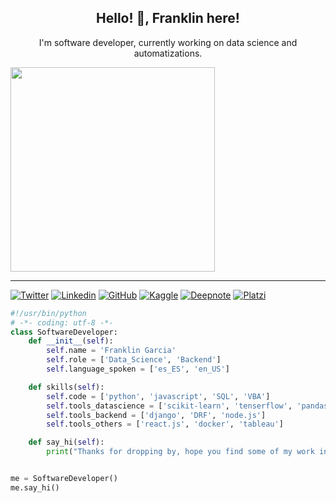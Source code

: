 <h2 align="center">Hello! 👋, Franklin here!</h2>
<p align="center">I'm software developer, currently working on data science and automatizations.</p>
<img src='https://media4.giphy.com/media/qgQUggAC3Pfv687qPC/giphy.gif?cid=790b761156cf4ba7980109d6933ed837c38ce935192351c3&rid=giphy.gif&ct=g' width='327' style="vertical-align:top">

----
[![Twitter](https://img.shields.io/twitter/follow/fmgarcia_?style=social)](https://twitter.com/fmgarcia_)
[![Linkedin](https://img.shields.io/badge/-fmanuelgarcia-blue?style=flat-square&logo=Linkedin&logoColor=white&link=https://www.linkedin.com/in/fmanuelgarcia/)](https://www.linkedin.com/in/fmanuelgarcia/)
[![GitHub](https://img.shields.io/github/followers/fmanuelgarcia?label=follow&style=social)](https://github.com/fmanuelgarcia)
[![Kaggle](https://img.shields.io/badge/Kaggle-20BEFF?style=&logo=Kaggle&logoColor=white)]()
[![Deepnote](https://img.shields.io/badge/Deepnote-3793EF?style=&logo=Deepnote&logoColor=white)](https://deepnote.com/@franklin-garcia)
[![Platzi](https://img.shields.io/badge/Platzi-98CA3F?style=&logo=platzi&logoColor=white)](https://platzi.com/p/fmgarcia/)

```python
#!/usr/bin/python
# -*- coding: utf-8 -*-
class SoftwareDeveloper:
    def __init__(self):
        self.name = 'Franklin Garcia'
        self.role = ['Data_Science', 'Backend']
        self.language_spoken = ['es_ES', 'en_US']

    def skills(self):
        self.code = ['python', 'javascript', 'SQL', 'VBA']
        self.tools_datascience = ['scikit-learn', 'tenserflow', 'pandas', 'numpy']
        self.tools_backend = ['django', 'DRF', 'node.js']
        self.tools_others = ['react.js', 'docker', 'tableau']

    def say_hi(self):
        print("Thanks for dropping by, hope you find some of my work interesting.")


me = SoftwareDeveloper()
me.say_hi()
```



